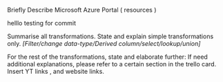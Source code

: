 Briefly Describe Microsoft Azure Portal ( resources )

helllo testing for commit

Summarise all transformations. State and explain simple transformations only. _[Filter/change data-type/Derived column/select/lookup/union]_

For the rest of the transformations, state and elaborate further: 
If need additional explanations, please refer to a certain section in the trello card. 
Insert YT links , and website links. 
